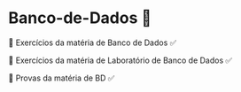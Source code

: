 # Banco-de-Dados :bank:
:game_die: Exercícios da matéria de Banco de Dados :white_check_mark:

:game_die: Exercícios da matéria de Laboratório de Banco de Dados :white_check_mark:

:game_die: Provas da matéria de BD :white_check_mark:
